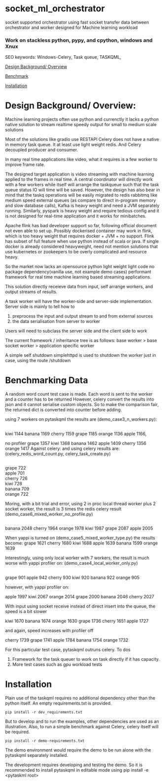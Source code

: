 
# socket_ml_orchestrator
socket supported orchestrator using fast socket transfer data between orchestrator and worker designed for Machine learning workload
### Work on stackless python, pypy, and cpython, windows and Xnux

SEO keywords: Windows-Celery, Task queue, TASKQML, 

[Design Background/ Overview](#overview)

[Benchmark](#benchmark)

[Installation](#installation)

<a id="overview"></a>
# Design Background/ Overview: 
Machine learning projects often use python and currenctly it lacks a python native solution to stream realtime speedy output for small to medium scale solutions

Most of the solutions like gradio use RESTAPI
Celery does not have a native in memory task queue. It at least use light weight redis.
And Celery decoupled producer and consumer.

In many real time applications like video, what it requires is a few worker to improve frame rate.

The designed target application is video streaming with machine learning applied to the frames in real time. A central coordinator will directly work with a few workers while itself will arrange the taskqueue
such that the task queue status IO will time will be saved. However, the design has also bear in mind that the taskq operations will be easily migrated to redis rabbitmq like medium speed external queues (as compare to direct in-program memory and slow database calls), Kafka is heavy weight and need a JVM separately running.
Similarly, pyspark is heavy weight and require tedious config and it is not designed for real-time application and it works for minibatches.

Apache flink has bad developer support so far, following official document not even able to set up. Possibly dockerised container may work in flink, which is too heavy weight that requires docker + JVM + no support. Flink has subset of full feature when use python instead of scala or java. If single docker is already considered heavyweight, need not mention solutions that use kubernetes or zookeepers to be overly complicated and resource heavy.

So the market now lacks an opensource python light weight light code no package dependency(vanilla use, not example demo cases) performant framework for real time machine learning based streaming applications.

This solution directly receieve data from input, self arrange workers, and output streams of results.


A task worker will have the worker-side and server-side implementation. Server side is mainly to tell how to 
 1. preprocess the input and output stream to and from external sources
 2. the data serialisation from server to worker

Users will need to subclass the server side and the client side to work

The current framework / inheritance tree is as follows:
 base worker > base socket worker > application specific worker

A simple self shutdown simplehttpd is used to shutdown the worker just in case, using the route /shutdown

<a id="benchmark"></a>
# Benchmarking Data

A random word count test case is made. Each word is sent to the worker and a counter has to be returned
However, celery convert the results into json and it cannot serialise custom objects. So to make the comparison fair, the returned dict is converted into counter before adding.



using 7 workers on pytaskqml the results are (demo_case3_n_workers.py):
##
kiwi 1144
banana 1169
cherry 1159
grape 1185
orange 1136
apple 1166,

no profiler
grape 1357
kiwi 1368
banana 1462
apple 1409
cherry 1356
orange 1417
Against celery:
and using celery results are: (celery_redis_word_count.py, celery_task_create.py)
##
grape 722  
apple 701  
cherry 726  
kiwi 728  
banana 709  
orange 722  

Moring, with a bit trial and error, using 2 in proc local thread worker
plus 2 socket worker, the result is 3 times the redis celery result
(demo_case6_mixed_worker_no_profile.py)

##
banana 2048 
cherry 1964 
orange 1978 
kiwi 1987 
grape 2087 
apple 2005 

When yappi is turned on (demo_case5_mixed_worker_type.py)
the results become:
grape 1621 
cherry 1680 
kiwi 1688 
apple 1639 
banana 1599 
orange 1639 

Interestingly, using only local worker with 7 workers,
the result is much worse with yappi profiler on: (demo_case4_local_worker_only.py)

##
grape 901 
apple 942 
cherry 930 
kiwi 920 
banana 922 
orange 905 

however, with yappi profiler on: 

apple 1997 
kiwi 2067 
orange 2014 
grape 2000 
banana 2046 
cherry 2027 

With input using socket receive instead of direct insert into the queue, the speed is a bit slower

kiwi 1670 
banana 1674 
orange 1630 
grape 1736 
cherry 1651 
apple 1727 

and again, speed increases with profiler off 

cherry 1739 
grape 1741 
apple 1784 
banana 1754 
orange 1732 

For this particular test case, pytaskqml outruns celery.
To dos  
 1. Framework for the task queuer to work on task directly if it has capacity.
 2. More test cases such as gpu workload tests

<a id="installation"></a>

# Installation

Plain use of the taskqml requires no additional dependency other than the python itself.
An empty requirements.txt is provided.

```pip install -r dev_requirements.txt```

But to develop and to run the examples, other dependencies are used as an illustration. Also, to run a simple benchmark against Celery, celery itself will be required.

```pip install -r demo-requirements.txt```

The demo environment would require the demo to be run alone with the pytaskqml separately installed.

The development requires developing and testing the demo. So it is recommended to install pytaskqml in editable mode using pip install -e \<pytaskml root\>